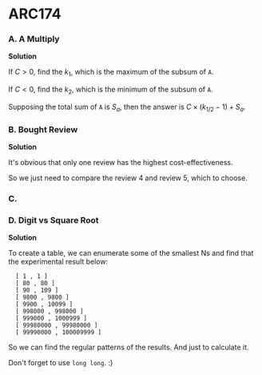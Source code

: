 # ARC174

### A. A Multiply

**Solution**

  If $C > 0$, find the $k_1$, which is the maximum of the subsum of `A`.

  If $C < 0$, find the $k_2$, which is the minimum of the subsum of `A`.

  Supposing the total sum of `A` is $S_a$, then the answer is $C \times (k_{1 / 2} - 1) + S_a$. 


### B. Bought Review

**Solution**

  It's obvious that only one review has the highest cost-effectiveness.

  So we just need to compare the review 4 and review 5, which to choose.



### C. 


### D. Digit vs Square Root

**Solution**

  To create a table, we can enumerate some of the smallest Ns and find that the experimental result below:

  ```
    [ 1 , 1 ]
    [ 80 , 80 ]
    [ 90 , 109 ]
    [ 9800 , 9800 ]
    [ 9900 , 10099 ]
    [ 998000 , 998000 ]
    [ 999000 , 1000999 ]
    [ 99980000 , 99980000 ]
    [ 99990000 , 100009999 ]
  ```

  So we can find the regular patterns of the results. And just to calculate it. 

  Don't forget to use `long long`. :)

